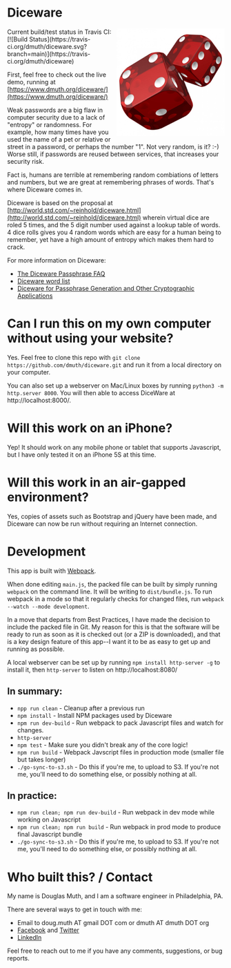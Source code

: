 # Diceware

<img src="./dice.jpg" width="250" align="right" />
Current build/test status in Travis CI: [![Build Status](https://travis-ci.org/dmuth/diceware.svg?branch=main)](https://travis-ci.org/dmuth/diceware)

First, feel free to check out the live demo, running at [https://www.dmuth.org/diceware/](https://www.dmuth.org/diceware/)

Weak passwords are a big flaw in computer security due to a lack of "entropy" or randomness. For example, how many times have you used the name of a pet or relative or street in a password, or perhaps the number "1". Not very random, is it? :-) Worse still, if passwords are reused between services, that increases your security risk.

Fact is, humans are terrible at remembering random combiations of letters and numbers, but we are great at remembering phrases of words. That's where Diceware comes in.

Diceware is based on the proposal at [http://world.std.com/~reinhold/diceware.html](http://world.std.com/~reinhold/diceware.html) wherein virtual dice are roled 5 times, and the 5 digit number used against a lookup table of words. 4 dice rolls gives you 4 random words which are easy for a human being to remember, yet have a high amount of entropy which makes them hard to crack.

For more information on Diceware:
- [The Diceware Passphrase FAQ](http://world.std.com/~reinhold/diceware.html)
- [Diceware word list](http://world.std.com/~reinhold/diceware.wordlist.asc)
- [Diceware for Passphrase Generation and Other Cryptographic Applications](http://world.std.com/~reinhold/diceware.txt)


# Can I run this on my own computer without using your website?

Yes.  Feel free to clone this repo with `git clone https://github.com/dmuth/diceware.git` and run it
from a local directory on your computer.

You can also set up a webserver on Mac/Linux boxes by running `python3 -m http.server 8000`. 
You will then able to access DiceWare at http://localhost:8000/.


# Will this work on an iPhone?

Yep!  It should work on any mobile phone or tablet that supports Javascript, but I have only
tested it on an iPhone 5S at this time.


# Will this work in an air-gapped environment?

Yes, copies of assets such as Bootstrap and jQuery have been made, and Diceware can now be run without
requiring an Internet connection.


# Development

This app is built with <a href="https://webpack.js.org/">Webpack</a>.

When done editing `main.js`, the packed file can be built by simply running `webpack` 
on the command line.  It will be writing to `dist/bundle.js`.  To run webpack in a 
mode so that it regularly checks for changed files, run `webpack --watch --mode development`.

In a move that departs from Best Practices, I have made the decision to include 
the packed file in Git.  My reason for this is that the software will be ready 
to run as soon as it is checked out (or a ZIP is downloaded), and that is a key 
design feature of this app--I want it to be as easy to get up and running as possible.

A local webserver can be set up by running `npm install http-server -g` to install it, then `http-server` to listen on http://localhost:8080/

## In summary:

- `npp run clean` - Cleanup after a previous run
- `npm install` - Install NPM packages used by Diceware
- `npm run dev-build` - Run webpack to pack Javascript files and watch for changes.
- `http-server`
- `npm test` - Make sure you didn't break any of the core logic!
- `npm run build` - Webpack Javscript files in production mode (smaller file but takes longer)
- `./go-sync-to-s3.sh` - Do this if you're me, to upload to S3.  If you're not me, you'll need to do something else, or possibly nothing at all.


## In practice:

- `npm run clean; npm run dev-build` - Run webpack in dev mode while working on Javascript
- `npm run clean; npm run build` - Run webpack in prod mode to produce final Javascript bundle
- `./go-sync-to-s3.sh` - Do this if you're me, to upload to S3.  If you're not me, you'll need to do something else, or possibly nothing at all.


# Who built this? / Contact

My name is Douglas Muth, and I am a software engineer in Philadelphia, PA.

There are several ways to get in touch with me:
- Email to doug.muth AT gmail DOT com or dmuth AT dmuth DOT org
- [Facebook](https://facebook.com/dmuth) and [Twitter](http://twitter.com/dmuth)
- [LinkedIn](http://localhost:8080/www.linkedin.com/in/dmuth)

Feel free to reach out to me if you have any comments, suggestions, or bug reports.

